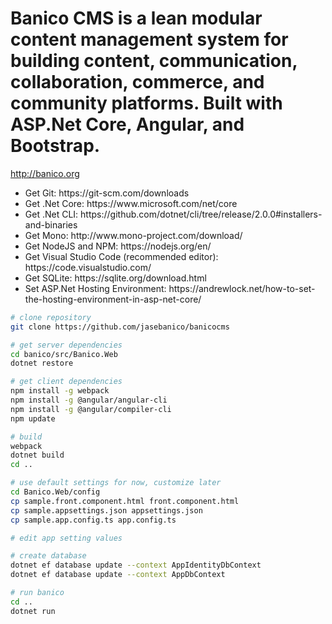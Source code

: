 # Banico CMS is a lean modular content management system for building content, communication, collaboration, commerce, and community platforms. Built with ASP.Net Core, Angular, and Bootstrap.

http://banico.org

<ul>
    <li>Get Git: https://git-scm.com/downloads</li>
    <li>Get .Net Core: https://www.microsoft.com/net/core</li>
    <li>Get .Net CLI: https://github.com/dotnet/cli/tree/release/2.0.0#installers-and-binaries</li>
    <li>Get Mono: http://www.mono-project.com/download/</li>
    <li>Get NodeJS and NPM: https://nodejs.org/en/</li>
    <li>Get Visual Studio Code (recommended editor): https://code.visualstudio.com/</li>
    <li>Get SQLite: https://sqlite.org/download.html</li> 
    <li>Set ASP.Net Hosting Environment: https://andrewlock.net/how-to-set-the-hosting-environment-in-asp-net-core/</li>
</ul>

```bash
# clone repository
git clone https://github.com/jasebanico/banicocms

# get server dependencies
cd banico/src/Banico.Web
dotnet restore

# get client dependencies
npm install -g webpack
npm install -g @angular/angular-cli
npm install -g @angular/compiler-cli
npm update

# build
webpack
dotnet build
cd ..

# use default settings for now, customize later
cd Banico.Web/config
cp sample.front.component.html front.component.html
cp sample.appsettings.json appsettings.json
cp sample.app.config.ts app.config.ts

# edit app setting values

# create database
dotnet ef database update --context AppIdentityDbContext
dotnet ef database update --context AppDbContext

# run banico
cd ..
dotnet run
```

